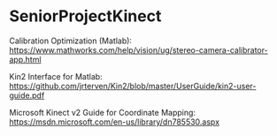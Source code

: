 # SeniorProjectKinect

Calibration Optimization (Matlab):
https://www.mathworks.com/help/vision/ug/stereo-camera-calibrator-app.html

Kin2 Interface for Matlab:
https://github.com/jrterven/Kin2/blob/master/UserGuide/kin2-user-guide.pdf

Microsoft Kinect v2 Guide for Coordinate Mapping:
https://msdn.microsoft.com/en-us/library/dn785530.aspx
